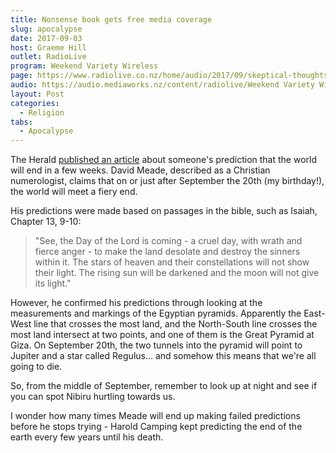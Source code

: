 ```yaml
---
title: Nonsense book gets free media coverage
slug: apocalypse
date: 2017-09-03
host: Graeme Hill
outlet: RadioLive
program: Weekend Variety Wireless
page: https://www.radiolive.co.nz/home/audio/2017/09/skeptical-thoughts-with-mark-honeychurch.html
audio: https://audio.mediaworks.nz/content/radiolive/Weekend Variety Wireless/September/03_09_17_Skeptical.mp3
layout: Post
categories:
  - Religion
tabs:
  - Apocalypse
---
```


The Herald [published an article](http://www.nzherald.co.nz/technology/news/article.cfm?c_id=5&objectid=11913705) about someone's prediction that the world will end in a few weeks. David Meade, described as a Christian numerologist, claims that on or just after September the 20th (my birthday!), the world will meet a fiery end.

<!-- more -->

His predictions were made based on passages in the bible, such as Isaiah, Chapter 13, 9-10:

> "See, the Day of the Lord is coming - a cruel day, with wrath and fierce anger - to make the land desolate and destroy the sinners within it. The stars of heaven and their constellations will not show their light. The rising sun will be darkened and the moon will not give its light."

However, he confirmed his predictions through looking at the measurements and markings of the Egyptian pyramids. Apparently the East-West line that crosses the most land, and the North-South line crosses the most land intersect at two points, and one of them is the Great Pyramid at Giza. On September 20th, the two tunnels into the pyramid will point to Jupiter and a star called Regulus… and somehow this means that we're all going to die.

So, from the middle of September, remember to look up at night and see if you can spot Nibiru hurtling towards us.

I wonder how many times Meade will end up making failed predictions before he stops trying - Harold Camping kept predicting the end of the earth every few years until his death.
